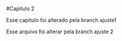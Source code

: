 #Capitulo 2



Esse capitulo foi alterado pela branch ajuste1



Esse arquivo foi alterar pela branch ajuste 2 

